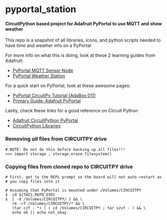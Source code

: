 # pyportal_station

#### CircuitPython based project for Adafruit PyPortal to use MQTT and show weather

This repo is a snapshot of all libraries, icons, and python scripts
needed to have time and weather info on a PyPortal

For more info on what this is doing, look at these 2 learning guides from
Adafruit:

- [PyPortal MQTT Sensor Node](https://learn.adafruit.com/pyportal-mqtt-sensor-node-control-pad-home-assistant)
- [PyPortal Weather Station](https://learn.adafruit.com/pyportal-weather-station)

For a quick start on PyPortal, look at these awesome pages:

- [PyPortal CircuitPy Tutorial (AdaBox 011)](https://www.devdungeon.com/content/pyportal-circuitpy-tutorial-adabox-011#toc-19)
- [Primary Guide: Adafruit PyPortal](https://learn.adafruit.com/adafruit-pyportal)

Lastly, check these links for a good reference on Circuit Python

- [Adafruit CircuitPython PyPortal](https://github.com/adafruit/Adafruit_CircuitPython_PyPortal)
- [CircuitPython Libraries](https://learn.adafruit.com/circuitpython-essentials/circuitpython-libraries)

### Removing _all_ files from CIRCUITPY drive

```
# NOTE: Do not do this before backing up all files!!!
>>> import storage ; storage.erase_filesystem()
```

### Copying files from cloned repo to CIRCUITPY drive
```
# First, get to the REPL prompt so the board will not auto-restart as
# you copy files into it

# Assuming that PyPortal is mounted under /Volumes/CIRCUITPY
$  cd ${THIS_REPO_DIR}
$  [ -d /Volumes/CIRCUITPY/ ] && \
   rm -rf /Volumes/CIRCUITPY/* && \
   (tar czf - *) | ( cd /Volumes/CIRCUITPY ; tar xzvf - ) && \
   echo ok || echo not_okay
```


